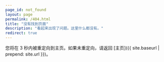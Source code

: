 ```yaml
---
page_id: not_found
layout: page
permalink: /404.html
title: "没有找到页面"
description: "看起来出现了问题。这里什么都没有。"
redirect: true
---
```


您将在 3 秒内被重定向到主页。如果未重定向，请返回 [主页]({{ site.baseurl | prepend: site.url }})。
